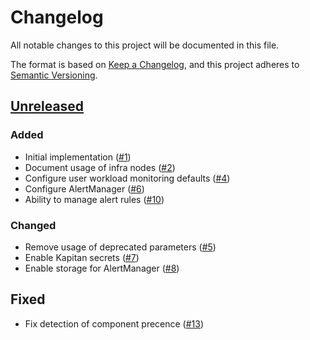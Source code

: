 # Changelog
All notable changes to this project will be documented in this file.

The format is based on [Keep a Changelog](https://keepachangelog.com/en/1.0.0/),
and this project adheres to [Semantic Versioning](https://semver.org/spec/v2.0.0.html).

## [Unreleased]
### Added

- Initial implementation ([#1])
- Document usage of infra nodes ([#2])
- Configure user workload monitoring defaults ([#4])
- Configure AlertManager ([#6])
- Ability to manage alert rules ([#10])

### Changed

- Remove usage of deprecated parameters ([#5])
- Enable Kapitan secrets ([#7])
- Enable storage for AlertManager ([#8])

## Fixed

- Fix detection of component precence ([#13])

[Unreleased]: https://github.com/appuio/component-openshift4-monitoring/compare/d503a46ca74c912d7599da47a6bb2910dc484d23...HEAD

[#1]: https://github.com/appuio/component-openshift4-monitoring/pull/1
[#2]: https://github.com/appuio/component-openshift4-monitoring/pull/2
[#4]: https://github.com/appuio/component-openshift4-monitoring/pull/4
[#5]: https://github.com/appuio/component-openshift4-monitoring/pull/5
[#6]: https://github.com/appuio/component-openshift4-monitoring/pull/6
[#7]: https://github.com/appuio/component-openshift4-monitoring/pull/7
[#8]: https://github.com/appuio/component-openshift4-monitoring/pull/8
[#10]: https://github.com/appuio/component-openshift4-monitoring/pull/10
[#13]: https://github.com/appuio/component-openshift4-monitoring/pull/13
